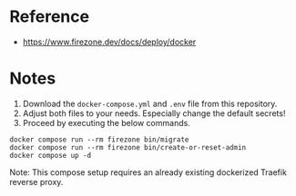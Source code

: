 # Reference

- https://www.firezone.dev/docs/deploy/docker

# Notes

1. Download the `docker-compose.yml` and `.env` file from this repository.
2. Adjust both files to your needs. Especially change the default secrets!
3. Proceed by executing the below commands.

````
docker compose run --rm firezone bin/migrate
docker compose run --rm firezone bin/create-or-reset-admin
docker compose up -d
````

Note: This compose setup requires an already existing dockerized Traefik reverse proxy.
